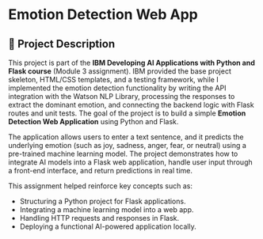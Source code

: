 # Emotion Detection Web App

## 📖 Project Description
This project is part of the **IBM Developing AI Applications with Python and Flask course** (Module 3 assignment). IBM provided the base project skeleton, HTML/CSS templates, and a testing framework, while I implemented the emotion detection functionality by writing the API integration with the Watson NLP Library, processing the responses to extract the dominant emotion, and connecting the backend logic with Flask routes and unit tests.
The goal of the project is to build a simple **Emotion Detection Web Application** using Python and Flask. 

The application allows users to enter a text sentence, and it predicts the underlying emotion (such as joy, sadness, anger, fear, or neutral) using a pre-trained machine learning model. The project demonstrates how to integrate AI models into a Flask web application, handle user input through a front-end interface, and return predictions in real time.  

This assignment helped reinforce key concepts such as:
- Structuring a Python project for Flask applications.  
- Integrating a machine learning model into a web app.  
- Handling HTTP requests and responses in Flask.  
- Deploying a functional AI-powered application locally.  

